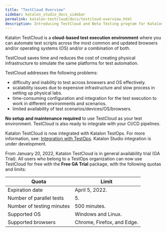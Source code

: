 ```yaml
---
title: "TestCloud Overview"
sidebar: katalon_studio_docs_sidebar
permalink: katalon-testcloud/docs/testcloud-overview.html
description: Introducing TestCloud and Beta Testing program for Katalon users
---
```


Katalon TestCloud is a **cloud-based test execution environment** where you can automate test scripts across the most common and updated browsers and/or operating systems (OS) and/or a combination of both.

TestCloud saves time and reduces the cost of creating physical infrastructure to simulate the same platforms for test automation.

TestCloud addresses the following problems:

* difficulty and inability to test across browsers and OS effectively.
* scalability issues due to expensive infrastructure and slow process in setting up physical labs.
* time-consuming configuration and integration for the test execution to work in different environments and scenarios.
* limited availability of test scenarios/devices/OS/browsers.

**No setup and maintenance required** to use TestCloud as your test environment. TestCloud is also ready to integrate with your CI/CD pipelines.

Katalon TestCloud is now integrated with Katalon TestOps. For more information, see: [Integration with TestOps](https://docs.katalon.com/katalon-testcloud/docs/integrate-testcloud-with-testops.html). Katalon Studio integration is under development.

From January 20, 2022, Katalon TestCloud is in general availability trial (GA Trial). All users who belong to a TestOps organization can now use TestCloud for free with the **Free GA Trial** package, with the following quotas and limits:

<table>
    <thead>
        <tr>
            <th><b>Quota</b></th>
            <th><b>Limit</b></th>
        </tr>
    </thead>
    <tbody>
        <tr>
            <td>Expiration date</td>
            <td>April 5, 2022.</td>
        </tr>
        <tr>
            <td>Number of parallel tests</td>
            <td>5.</td>
        </tr>
        <tr>
            <td>Number of testing minutes</td>
            <td>500 minutes.</td>
        </tr>
        <tr>
            <td>Supported OS</td>
            <td>Windows and Linux.</td>
        </tr>
        <tr>
            <td>Supported browsers</td>
            <td>Chrome, Firefox, and Edge.</td>
        </tr>
    </tbody>
</table>